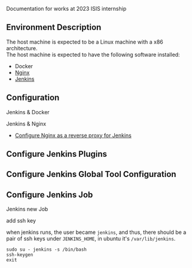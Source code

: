 Documentation for works at 2023 ISIS internship

## Environment Description

The host machine is expected to be a Linux machine with a x86 architecture.  
The host machine is expected to have the following software installed:

- Docker
- [Nginx](https://www.nginx.com/resources/wiki/start/topics/tutorials/install/)
- [Jenkins](https://www.jenkins.io/doc/book/installing/linux/#debianubuntu)

## Configuration 
Jenkins & Docker

Jenkins & Nginx
- [Configure Nginx as a reverse proxy for Jenkins](https://www.jenkins.io/doc/book/system-administration/reverse-proxy-configuration-with-jenkins/reverse-proxy-configuration-nginx/)


## Configure Jenkins Plugins

## Configure Jenkins Global Tool Configuration

## Configure Jenkins Job 
Jenkins new Job

add ssh key

when jenkins runs, the user became `jenkins`, and thus, there should be a pair of ssh keys under `JENKINS_HOME`, in ubuntu it's `/var/lib/jenkins`. 
```
sudo su - jenkins -s /bin/bash
ssh-keygen
exit
```
